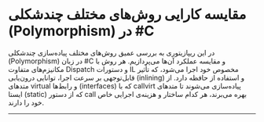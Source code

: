 # مقایسه کارایی روش‌های مختلف چندشکلی (Polymorphism) در #C

در این ریپازیتوری به بررسی عمیق روش‌های مختلف پیاده‌سازی چندشکلی (Polymorphism) در زبان #C و مقایسه عملکرد آن‌ها می‌پردازیم. هر روش با مکانیزم‌های متفاوت Dispatch و دستورات IL مخصوص خود اجرا می‌شود، که تأثیر قابل‌توجهی بر سرعت اجرا، توانایی درون‌یابی (inlining) و استفاده از حافظه دارد. از متدهای virtual و رابط‌ها (interfaces) که با callvirt پیاده‌سازی می‌شوند تا متدهای ایستا (static) که از دستور call بهره می‌برند، هر کدام ساختار و هزینه‌ی اجرایی خاص خود را دارند.

---

